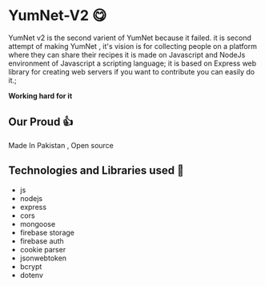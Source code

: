 # YumNet-V2 😋
YumNet v2 is the second varient of YumNet because it failed. it is second attempt of making YumNet , it's vision is for collecting people on a platform where they can share their recipes it is made on Javascript and NodeJs environment of Javascript a scripting language; it is based on Express web library for creating web servers if you want to contribute you can easily do it.;


**Working hard for it**
## Our Proud 👍
Made In Pakistan , Open source

## Technologies and Libraries used 🚀
- js 
- nodejs
- express
- cors
- mongoose
- firebase storage
- firebase auth
- cookie parser
- jsonwebtoken
- bcrypt
- dotenv

